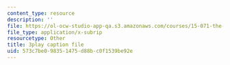 ```yaml
---
content_type: resource
description: ''
file: https://ol-ocw-studio-app-qa.s3.amazonaws.com/courses/15-071-the-analytics-edge-spring-2017/573c7be098351475d88bc0f1539be92e_ByiCbXfwGbc.srt
file_type: application/x-subrip
resourcetype: Other
title: 3play caption file
uid: 573c7be0-9835-1475-d88b-c0f1539be92e
---
```


